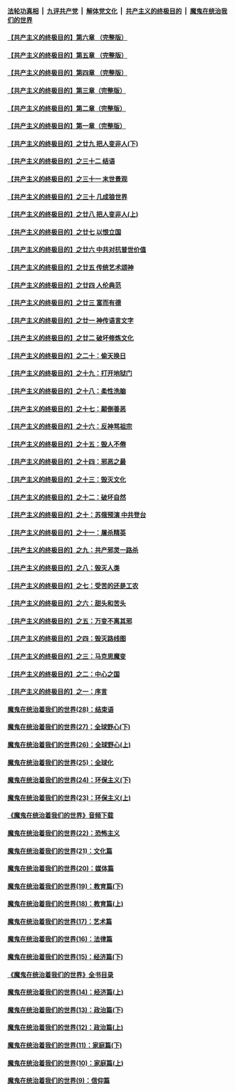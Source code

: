 ####  [法轮功真相](../../../../basic/blob/master/README.md?t=06202202) &nbsp;|&nbsp; [九评共产党](../../../../9ping.md/blob/master/README.md?t=06202202) &nbsp;|&nbsp; [解体党文化](../../../../jtdwh.md/blob/master/README.md?t=06202202)  &nbsp;|&nbsp; [共产主义的终极目的](../../../../gczydzjmd.md/blob/master/README.md?t=06202202) &nbsp;|&nbsp; [魔鬼在统治我们的世界](../../../../mgztzwmdsj.md/blob/master/README.md?t=06202202) 

#### [【共产主义的终极目的】第六章 （完整版）](../pages/nsc422/n11428913.md?t=06202202) 

#### [【共产主义的终极目的】第五章 （完整版）](../pages/nsc422/n11428912.md?t=06202202) 

#### [【共产主义的终极目的】第四章 （完整版）](../pages/nsc422/n11428907.md?t=06202202) 

#### [【共产主义的终极目的】第三章（完整版）](../pages/nsc422/n11428848.md?t=06202202) 

#### [【共产主义的终极目的】第二章（完整版）](../pages/nsc422/n11428831.md?t=06202202) 

#### [【共产主义的终极目的】第一章（完整版）](../pages/nsc422/n11417651.md?t=06202202) 

#### [【共产主义的终极目的】之廿九 把人变非人(下)](../pages/nsc422/n11344140.md?t=06202202) 

#### [【共产主义的终极目的】之三十二 结语](../pages/nsc422/n11360535.md?t=06202202) 

#### [【共产主义的终极目的】之三十一 末世景观](../pages/nsc422/n11351129.md?t=06202202) 

#### [【共产主义的终极目的】之三十 几成狼世界](../pages/nsc422/n11348280.md?t=06202202) 

#### [【共产主义的终极目的】之廿八 把人变非人(上)](../pages/nsc422/n11340492.md?t=06202202) 

#### [【共产主义的终极目的】之廿七 以恨立国](../pages/nsc422/n11336944.md?t=06202202) 

#### [【共产主义的终极目的】之廿六 中共对抗普世价值](../pages/nsc422/n11324785.md?t=06202202) 

#### [【共产主义的终极目的】之廿五 传统艺术颂神](../pages/nsc422/n11296396.md?t=06202202) 

#### [【共产主义的终极目的】之廿四 人伦典范](../pages/nsc422/n11296397.md?t=06202202) 

#### [【共产主义的终极目的】之廿三 富而有德](../pages/nsc422/n11283598.md?t=06202202) 

#### [【共产主义的终极目的】之廿一 神传语言文字](../pages/nsc422/n11263265.md?t=06202202) 

#### [【共产主义的终极目的】之廿二 破坏修炼文化](../pages/nsc422/n11245728.md?t=06202202) 

#### [【共产主义的终极目的】之二十：偷天换日](../pages/nsc422/n11238846.md?t=06202202) 

#### [【共产主义的终极目的】之十九：打开地狱门](../pages/nsc422/n11206376.md?t=06202202) 

#### [【共产主义的终极目的】之十八：柔性洗脑](../pages/nsc422/n11199994.md?t=06202202) 

#### [【共产主义的终极目的】之十七：颠倒善恶](../pages/nsc422/n11179782.md?t=06202202) 

#### [【共产主义的终极目的】之十六：反神骂祖宗](../pages/nsc422/n11166798.md?t=06202202) 

#### [【共产主义的终极目的】之十五：毁人不倦](../pages/nsc422/n11166792.md?t=06202202) 

#### [【共产主义的终极目的】之十四：邪恶之最](../pages/nsc422/n11150249.md?t=06202202) 

#### [【共产主义的终极目的】之十三：毁灭文化](../pages/nsc422/n11135227.md?t=06202202) 

#### [【共产主义的终极目的】之十二：破坏自然](../pages/nsc422/n11135214.md?t=06202202) 

#### [【共产主义的终极目的】之十：苏俄预演 中共登台](../pages/nsc422/n11118424.md?t=06202202) 

#### [【共产主义的终极目的】之十一：屠杀精英](../pages/nsc422/n11118442.md?t=06202202) 

#### [【共产主义的终极目的】之九：共产邪灵一路杀](../pages/nsc422/n11114139.md?t=06202202) 

#### [【共产主义的终极目的】之八：毁灭人类](../pages/nsc422/n11108503.md?t=06202202) 

#### [【共产主义的终极目的】之七：受苦的还是工农](../pages/nsc422/n11101809.md?t=06202202) 

#### [【共产主义的终极目的】之六：甜头和苦头](../pages/nsc422/n11096971.md?t=06202202) 

#### [【共产主义的终极目的】之五：万变不离其邪](../pages/nsc422/n11091285.md?t=06202202) 

#### [【共产主义的终极目的】之四：毁灭路线图](../pages/nsc422/n11086284.md?t=06202202) 

#### [【共产主义的终极目的】之三：马克思魔变](../pages/nsc422/n11061941.md?t=06202202) 

#### [【共产主义的终极目的】之二：中心之国](../pages/nsc422/n11047728.md?t=06202202) 

#### [【共产主义的终极目的】之一：序言](../pages/nsc422/n11086077.md?t=06202202) 

#### [魔鬼在统治着我们的世界(28)：结束语](../pages/nsc422/n10936246.md?t=06202202) 

#### [魔鬼在统治着我们的世界(27)：全球野心(下)](../pages/nsc422/n10928319.md?t=06202202) 

#### [魔鬼在统治着我们的世界(26)：全球野心(上)](../pages/nsc422/n10900318.md?t=06202202) 

#### [魔鬼在统治着我们的世界(25)：全球化](../pages/nsc422/n10788205.md?t=06202202) 

#### [魔鬼在统治着我们的世界(24)：环保主义(下)](../pages/nsc422/n10695307.md?t=06202202) 

#### [魔鬼在统治着我们的世界(23)：环保主义(上)](../pages/nsc422/n10688613.md?t=06202202) 

#### [《魔鬼在统治着我们的世界》音频下载](../pages/nsc422/n10635553.md?t=06202202) 

#### [魔鬼在统治着我们的世界(22)：恐怖主义](../pages/nsc422/n10614727.md?t=06202202) 

#### [魔鬼在统治着我们的世界(21)：文化篇](../pages/nsc422/n10597706.md?t=06202202) 

#### [魔鬼在统治着我们的世界(20)：媒体篇](../pages/nsc422/n10586579.md?t=06202202) 

#### [魔鬼在统治着我们的世界(19)：教育篇(下)](../pages/nsc422/n10564808.md?t=06202202) 

#### [魔鬼在统治着我们的世界(18)：教育篇(上)](../pages/nsc422/n10526970.md?t=06202202) 

#### [魔鬼在统治着我们的世界(17)：艺术篇](../pages/nsc422/n10499093.md?t=06202202) 

#### [魔鬼在统治着我们的世界(16)：法律篇](../pages/nsc422/n10485969.md?t=06202202) 

#### [魔鬼在统治着我们的世界(15)：经济篇(下)](../pages/nsc422/n10469975.md?t=06202202) 

#### [《魔鬼在统治着我们的世界》全书目录](../pages/nsc422/n10464261.md?t=06202202) 

#### [魔鬼在统治着我们的世界(14)：经济篇(上)](../pages/nsc422/n10457370.md?t=06202202) 

#### [魔鬼在统治着我们的世界(13)：政治篇(下)](../pages/nsc422/n10448270.md?t=06202202) 

#### [魔鬼在统治着我们的世界(12)：政治篇(上)](../pages/nsc422/n10444576.md?t=06202202) 

#### [魔鬼在统治着我们的世界(11)：家庭篇(下)](../pages/nsc422/n10440961.md?t=06202202) 

#### [魔鬼在统治着我们的世界(10)：家庭篇(上)](../pages/nsc422/n10435448.md?t=06202202) 

#### [魔鬼在统治着我们的世界(9)：信仰篇](../pages/nsc422/n10432159.md?t=06202202) 

